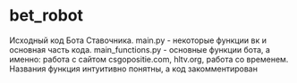 # bet_robot
Исходный код Бота Ставочника.
main.py - некоторые функции вк и основная часть кода.
main_functions.py - основные функции бота, а именно: работа с сайтом csgopositie.com, hltv.org, работа со временем.
Названия функция интуитивно понятны, а код закомментирован
